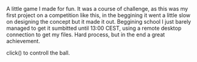 A little game I made for fun. It was a course of challenge, as this was my first project on a competition like this,
in the beggining it went a little slow on designing the concept but it made it out.
Beggining school I just barely managed to get it sumbitted until 13:00 CEST, using a remote desktop connection
to get my files. Hard process, but in the end a great achievement.

click() to controll the ball.
